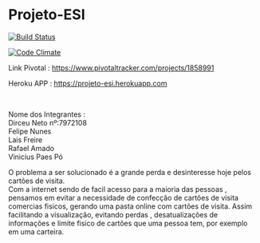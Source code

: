 # Projeto-ESI

[![Build Status](https://travis-ci.org/ViniciusPaespo/Projeto-ESI.svg?branch=master)](https://travis-ci.org/ViniciusPaespo/Projeto-ESI)

[![Code Climate](https://codeclimate.com/github/ViniciusPaespo/Projeto-ESI/badges/gpa.svg)](https://codeclimate.com/github/ViniciusPaespo/Projeto-ESI)

Link Pivotal : https://www.pivotaltracker.com/projects/1858991 <br>

Heroku APP : https://projeto-esi.herokuapp.com

<br>

Nome dos Integrantes : <br>
  Dirceu Neto nº:7972108 <br>
  Felipe Nunes <br>
  Lais Freire <br>
  Rafael Amado <br>
  Vinicius Paes Pó <br>
    
  O problema a ser solucionado é a grande perda e desinteresse hoje pelos cartões de visita. <br>
  Com a internet sendo de facil acesso para a maioria das pessoas , pensamos em evitar a necessidade de confecção de cartões de visita comercias fisicos, gerando uma pasta online com cartões de visita. Assim facilitando a visualização, evitando perdas , desatualizações de informações e limite fisico de cartões que uma pessoa tem, por exemplo em uma carteira.
